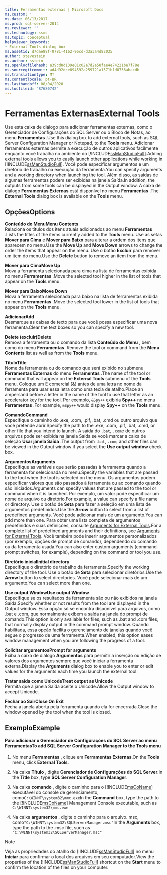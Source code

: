 ```yaml
---
title: Ferramentas externas | Microsoft Docs
ms.custom: ''
ms.date: 06/13/2017
ms.prod: sql-server-2014
ms.reviewer: ''
ms.technology: ssms
ms.topic: conceptual
helpviewer_keywords:
- External Tools dialog box
ms.assetid: d7dae88f-0781-4162-96cd-d3a3a4d82035
author: stevestein
ms.author: sstein
ms.openlocfilehash: a39cd0d139e81c02a7d2a58fae4e74221be7f78e
ms.sourcegitcommit: ad4d92dce894592a259721a1571b1d8736abacdb
ms.translationtype: MT
ms.contentlocale: pt-BR
ms.lasthandoff: 08/04/2020
ms.locfileid: "87680742"
---
```

# <a name="external-tools"></a><span data-ttu-id="490de-102">Ferramentas Externas</span><span class="sxs-lookup"><span data-stu-id="490de-102">External Tools</span></span>
  <span data-ttu-id="490de-103">Use esta caixa de diálogo para adicionar ferramentas externas, como o Gerenciador de Configurações do SQL Server ou o Bloco de Notas, ao menu **Ferramentas** .</span><span class="sxs-lookup"><span data-stu-id="490de-103">Use this dialog box to add external tools, such as SQL Server Configuration Manager or Notepad, to the **Tools** menu.</span></span> <span data-ttu-id="490de-104">Adicionar ferramentas externas permite a execução de outros aplicativos facilmente enquanto você trabalha no ambiente do [!INCLUDE[ssManStudioFull](../../includes/ssmanstudiofull-md.md)].</span><span class="sxs-lookup"><span data-stu-id="490de-104">Adding external tools allows you to easily launch other applications while working in [!INCLUDE[ssManStudioFull](../../includes/ssmanstudiofull-md.md)].</span></span> <span data-ttu-id="490de-105">Você pode especificar argumentos e um diretório de trabalho na execução da ferramenta.</span><span class="sxs-lookup"><span data-stu-id="490de-105">You can specify arguments and a working directory when launching the tool.</span></span> <span data-ttu-id="490de-106">Além disso, as saídas de algumas ferramentas podem ser exibidas na janela Saída.</span><span class="sxs-lookup"><span data-stu-id="490de-106">In addition, the outputs from some tools can be displayed in the Output window.</span></span> <span data-ttu-id="490de-107">A caixa de diálogo **Ferramentas Externas** está disponível no menu **Ferramentas** .</span><span class="sxs-lookup"><span data-stu-id="490de-107">The **External Tools** dialog box is available on the **Tools** menu.</span></span>  
  
## <a name="options"></a><span data-ttu-id="490de-108">Opções</span><span class="sxs-lookup"><span data-stu-id="490de-108">Options</span></span>  
 <span data-ttu-id="490de-109">**Conteúdo do Menu**</span><span class="sxs-lookup"><span data-stu-id="490de-109">**Menu Contents**</span></span>  
 <span data-ttu-id="490de-110">Relaciona os títulos dos itens atuais adicionados ao menu **Ferramentas** .</span><span class="sxs-lookup"><span data-stu-id="490de-110">Lists the titles of the items currently added to the **Tools** menu.</span></span> <span data-ttu-id="490de-111">Use as setas **Mover para Cima** e **Mover para Baixo** para alterar a ordem dos itens que aparecem no menu.</span><span class="sxs-lookup"><span data-stu-id="490de-111">Use the **Move Up** and **Move Down** arrows to change the order the items that appear on the menu.</span></span> <span data-ttu-id="490de-112">Use o botão **Excluir** para remover um item do menu.</span><span class="sxs-lookup"><span data-stu-id="490de-112">Use the **Delete** button to remove an item from the menu.</span></span>  
  
 <span data-ttu-id="490de-113">**Mover para Cima**</span><span class="sxs-lookup"><span data-stu-id="490de-113">**Move Up**</span></span>  
 <span data-ttu-id="490de-114">Mova a ferramenta selecionada para cima na lista de ferramentas exibida no menu **Ferramentas** .</span><span class="sxs-lookup"><span data-stu-id="490de-114">Move the selected tool higher in the list of tools that appear on the **Tools** menu.</span></span>  
  
 <span data-ttu-id="490de-115">**Mover para Baixo**</span><span class="sxs-lookup"><span data-stu-id="490de-115">**Move Down**</span></span>  
 <span data-ttu-id="490de-116">Mova a ferramenta selecionada para baixo na lista de ferramentas exibida no menu **Ferramentas** .</span><span class="sxs-lookup"><span data-stu-id="490de-116">Move the selected tool lower in the list of tools that appear on the **Tools** menu.</span></span>  
  
 <span data-ttu-id="490de-117">**Adicionar**</span><span class="sxs-lookup"><span data-stu-id="490de-117">**Add**</span></span>  
 <span data-ttu-id="490de-118">Desmarque as caixas de texto para que você possa especificar uma nova ferramenta.</span><span class="sxs-lookup"><span data-stu-id="490de-118">Clear the text boxes so you can specify a new tool.</span></span>  
  
 <span data-ttu-id="490de-119">**Delete (excluir)**</span><span class="sxs-lookup"><span data-stu-id="490de-119">**Delete**</span></span>  
 <span data-ttu-id="490de-120">Remova a ferramenta ou o comando da lista **Conteúdo do Menu** , bem como do menu **Ferramentas** .</span><span class="sxs-lookup"><span data-stu-id="490de-120">Remove the tool or command from the **Menu Contents** list as well as from the **Tools** menu.</span></span>  
  
 <span data-ttu-id="490de-121">**Título**</span><span class="sxs-lookup"><span data-stu-id="490de-121">**Title**</span></span>  
 <span data-ttu-id="490de-122">Nome da ferramenta ou do comando que será exibido no submenu **Ferramentas Externas** do menu **Ferramentas** .</span><span class="sxs-lookup"><span data-stu-id="490de-122">The name of the tool or command that will appear on the **External Tools** submenu of the **Tools** menu.</span></span> <span data-ttu-id="490de-123">Coloque um E comercial (&amp;) antes de uma letra no nome da ferramenta para usar essa letra como uma tecla de atalho.</span><span class="sxs-lookup"><span data-stu-id="490de-123">Place an ampersand before a letter in the name of the tool to use that letter as an accelerator key for the tool.</span></span> <span data-ttu-id="490de-124">Por exemplo, `&Spy++` exibiria **Spy++** no menu **Ferramentas** .</span><span class="sxs-lookup"><span data-stu-id="490de-124">For example, `&Spy++` would display **Spy++** on the **Tools** menu.</span></span>  
  
 <span data-ttu-id="490de-125">**Comando**</span><span class="sxs-lookup"><span data-stu-id="490de-125">**Command**</span></span>  
 <span data-ttu-id="490de-126">Especifique o caminho do .exe, .com, .pif, .bat, .cmd ou outro arquivo que você pretende abrir.</span><span class="sxs-lookup"><span data-stu-id="490de-126">Specify the path to the .exe, .com, .pif, .bat, .cmd, or other file that you intend to launch.</span></span> <span data-ttu-id="490de-127">A saída do `.bat`, `.com`e de outros arquivos pode ser exibida na janela Saída se você marcar a caixa de seleção **Usar janela Saída** .</span><span class="sxs-lookup"><span data-stu-id="490de-127">The output from `.bat`, `.com`, and other files can be viewed in the Output window if you select the **Use output window** check box.</span></span>  
  
 <span data-ttu-id="490de-128">**Argumentos**</span><span class="sxs-lookup"><span data-stu-id="490de-128">**Arguments**</span></span>  
 <span data-ttu-id="490de-129">Especifique as variáveis que serão passadas à ferramenta quando a ferramenta for selecionada no menu.</span><span class="sxs-lookup"><span data-stu-id="490de-129">Specify the variables that are passed to the tool when the tool is selected on the menu.</span></span> <span data-ttu-id="490de-130">Os argumentos podem especificar valores que são passados à ferramenta ou ao comando quando são iniciados.</span><span class="sxs-lookup"><span data-stu-id="490de-130">Arguments can specify values that are passed to the tool or command when it is launched.</span></span> <span data-ttu-id="490de-131">Por exemplo, um valor pode especificar um nome de arquivo ou diretório.</span><span class="sxs-lookup"><span data-stu-id="490de-131">For example, a value can specify a file name or directory.</span></span> <span data-ttu-id="490de-132">Use o botão de **Seta** para fazer a seleção em uma lista de argumentos predefinidos.</span><span class="sxs-lookup"><span data-stu-id="490de-132">Use the **Arrow** button to select from a list of predefined arguments.</span></span> <span data-ttu-id="490de-133">Você pode adicionar mais de um argumento.</span><span class="sxs-lookup"><span data-stu-id="490de-133">You can add more than one.</span></span> <span data-ttu-id="490de-134">Para obter uma lista completa de argumentos predefinidos e suas definições, consulte [Arguments for External Tools](external-tools.md).</span><span class="sxs-lookup"><span data-stu-id="490de-134">For a complete list of predefined arguments and their definitions, see [Arguments for External Tools](external-tools.md).</span></span> <span data-ttu-id="490de-135">Você também pode inserir argumentos personalizados (por exemplo, opções de prompt de comando), dependendo do comando ou da ferramenta usada.</span><span class="sxs-lookup"><span data-stu-id="490de-135">You can also enter custom arguments (command-prompt switches, for example), depending on the command or tool you use.</span></span>  
  
 <span data-ttu-id="490de-136">**Diretório inicial**</span><span class="sxs-lookup"><span data-stu-id="490de-136">**Initial directory**</span></span>  
 <span data-ttu-id="490de-137">Especifique o diretório de trabalho da ferramenta.</span><span class="sxs-lookup"><span data-stu-id="490de-137">Specify the working directory of the tool.</span></span> <span data-ttu-id="490de-138">Use o botão de **Seta** para selecionar diretórios.</span><span class="sxs-lookup"><span data-stu-id="490de-138">Use the **Arrow** button to select directories.</span></span> <span data-ttu-id="490de-139">Você pode selecionar mais de um argumento.</span><span class="sxs-lookup"><span data-stu-id="490de-139">You can select more than one.</span></span>  
  
 <span data-ttu-id="490de-140">**Use output Window**</span><span class="sxs-lookup"><span data-stu-id="490de-140">**Use output Window**</span></span>  
 <span data-ttu-id="490de-141">Especifique se os resultados da ferramenta são ou não exibidos na janela Saída.</span><span class="sxs-lookup"><span data-stu-id="490de-141">Specify whether or not results from the tool are displayed in the Output window.</span></span> <span data-ttu-id="490de-142">Essa opção só se encontra disponível para arquivos, como .bat e .com, que normalmente exibem a saída na janela do prompt de comando.</span><span class="sxs-lookup"><span data-stu-id="490de-142">This option is only available for files, such as .bat and .com files, that normally display output in the command prompt window.</span></span> <span data-ttu-id="490de-143">Quando habilitada, essa opção facilita o gerenciamento de janelas quando você segue o progresso de uma ferramenta.</span><span class="sxs-lookup"><span data-stu-id="490de-143">When enabled, this option eases window management when you are following the progress of a tool.</span></span>  
  
 <span data-ttu-id="490de-144">**Solicitar argumentos**</span><span class="sxs-lookup"><span data-stu-id="490de-144">**Prompt for arguments**</span></span>  
 <span data-ttu-id="490de-145">Exiba a caixa de diálogo **Argumentos** para permitir a inserção ou edição de valores dos argumentos sempre que você iniciar a ferramenta externa.</span><span class="sxs-lookup"><span data-stu-id="490de-145">Display the **Arguments** dialog box to enable you to enter or edit values for the arguments each time you launch the external tool.</span></span>  
  
 <span data-ttu-id="490de-146">**Tratar saída como Unicode**</span><span class="sxs-lookup"><span data-stu-id="490de-146">**Treat output as Unicode**</span></span>  
 <span data-ttu-id="490de-147">Permita que a janela Saída aceite o Unicode.</span><span class="sxs-lookup"><span data-stu-id="490de-147">Allow the Output window to accept Unicode.</span></span>  
  
 <span data-ttu-id="490de-148">**Fechar ao Sair**</span><span class="sxs-lookup"><span data-stu-id="490de-148">**Close On Exit**</span></span>  
 <span data-ttu-id="490de-149">Fecha a janela aberta pela ferramenta quando ela for encerrada.</span><span class="sxs-lookup"><span data-stu-id="490de-149">Close the window opened by the tool when the tool is closed.</span></span>  
  
## <a name="example"></a><span data-ttu-id="490de-150">Exemplo</span><span class="sxs-lookup"><span data-stu-id="490de-150">Example</span></span>  
  
#### <a name="to-add-sql-server-configuration-manager-to-the-tools-menu"></a><span data-ttu-id="490de-151">Para adicionar o Gerenciador de Configurações do SQL Server ao menu Ferramentas</span><span class="sxs-lookup"><span data-stu-id="490de-151">To add SQL Server Configuration Manager to the Tools menu</span></span>  
  
1.  <span data-ttu-id="490de-152">No menu **Ferramentas** , clique em **Ferramentas Externas**.</span><span class="sxs-lookup"><span data-stu-id="490de-152">On the **Tools** menu, click **External Tools**.</span></span>  
  
2.  <span data-ttu-id="490de-153">Na caixa **Título** , digite **Gerenciador de Configurações do SQL Server**.</span><span class="sxs-lookup"><span data-stu-id="490de-153">In the **Title** box, type **SQL Server Configuration Manager**.</span></span>  
  
3.  <span data-ttu-id="490de-154">Na caixa **comando** , digite o caminho para o [!INCLUDE[msCoName](../../includes/msconame-md.md)] executável do console de gerenciamento, como`C:\WINNT\system32\mmc.exe`</span><span class="sxs-lookup"><span data-stu-id="490de-154">In the **Command** box, type the path to the [!INCLUDE[msCoName](../../includes/msconame-md.md)] Management Console executable, such as `C:\WINNT\system32\mmc.exe`</span></span>  
  
4.  <span data-ttu-id="490de-155">Na caixa **argumentos** , digite o caminho para o arquivo. msc, como`"C:\WINNT\system32\SQLServerManager.msc"`</span><span class="sxs-lookup"><span data-stu-id="490de-155">In the **Arguments** box, type the path to the .msc file, such as `"C:\WINNT\system32\SQLServerManager.msc"`</span></span>  
  
> [!NOTE]  
>  <span data-ttu-id="490de-156">Veja as propriedades do atalho do [!INCLUDE[ssManStudioFull](../../includes/ssmanstudiofull-md.md)] no menu **Iniciar** para confirmar o local dos arquivos em seu computador.</span><span class="sxs-lookup"><span data-stu-id="490de-156">View the properties of the [!INCLUDE[ssManStudioFull](../../includes/ssmanstudiofull-md.md)] shortcut on the **Start** menu to confirm the location of the files on your computer.</span></span>  
